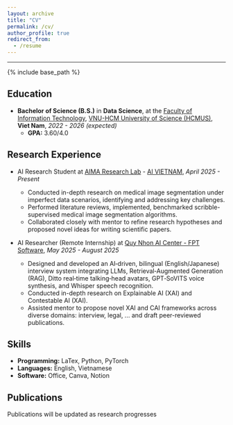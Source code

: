 ```yaml
---
layout: archive
title: "CV"
permalink: /cv/
author_profile: true
redirect_from:
  - /resume
---
```


***

{% include base_path %}

Education
------
* **Bachelor of Science (B.S.)** in **Data Science**, at the [Faculty of Information Technology](https://www.fit.hcmus.edu.vn/), [VNU-HCM University of Science (HCMUS)](https://hcmus.edu.vn/), **Viet Nam**, *2022 - 2026 (expected)*
  * **GPA:** 3.60/4.0

Research Experience
------
* AI Research Student at [AIMA Research Lab](https://www.linkedin.com/company/aima-research/?viewAsMember=true) - [AI VIETNAM](https://aivietnam.edu.vn/), *April 2025 - Present*
  * Conducted in-depth research on medical image segmentation under imperfect data scenarios, identifying and addressing key challenges.
  * Performed literature reviews, implemented, benchmarked scribble-supervised medical image segmentation algorithms.
  * Collaborated closely with mentor to refine research hypotheses and proposed novel ideas for writing scientific papers.

* AI Researcher (Remote Internship) at [Quy Nhon AI Center - FPT Software](https://qaidora.com/), *May 2025 - August 2025*
  * Designed and developed an AI‑driven, bilingual (English/Japanese) interview system integrating LLMs, Retrieval‑Augmented Generation (RAG), Ditto real‑time talking‑head avatars, GPT‑SoVITS voice synthesis, and Whisper speech recognition.
  * Conducted in-depth research on Explainable AI (XAI) and Contestable AI (XAI).
  * Assisted mentor to propose novel XAI and CAI frameworks across diverse domains: interview, legal, ... and draft peer-reviewed publications. 

<!-- Awards & Honors
------
* **Outstanding Graduate Students**, Xiamen University, 2022 -->


Skills
------
* **Programming:** LaTex, Python, PyTorch
* **Languages:** English, Vietnamese
* **Software:** Office, Canva, Notion

Publications
------
Publications will be updated as research progresses
<!-- <ol>

<li><p> <b>Learning an Interpretable End-to-End Network for Real-Time Acoustic Beamforming</b><br>
<b>Liang, Hao</b> and Zhou, Guanxing, and Tu, Xiaotong*, and Jakobsson, Andreas and Ding, Xinghao and Huang, Yue<br>
<i>Journal of Sound and Vibration (JSV)</i>, 2024 <br>
</p>
</li>

<li><p> <b>Adaptive Sparse Estimation of Nonlinear Chirp Signals using Laplace Priors</b><br>
Tu, Xiaotong and <b>Liang, Hao*</b> and Jakobsson, Andreas and Huang, Yue and Ding, Xinghao<br>
<i>The Journal of the Acoustical Society of America (JASA)</i>, 2024 <br>
</p>
</li> -->


